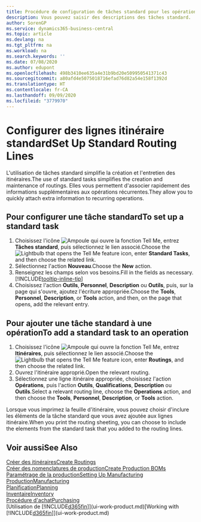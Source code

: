 ```yaml
---
title: Procédure de configuration de tâches standard pour les opérations | Microsoft Docs
description: Vous pouvez saisir des descriptions des tâches standard.
author: SorenGP
ms.service: dynamics365-business-central
ms.topic: article
ms.devlang: na
ms.tgt_pltfrm: na
ms.workload: na
ms.search.keywords: ''
ms.date: 07/08/2020
ms.author: edupont
ms.openlocfilehash: 498b3410ee635a4e31b9bd20e509950541371c43
ms.sourcegitcommit: a80afd4e5075018716efad76d82a54e158f1392d
ms.translationtype: HT
ms.contentlocale: fr-CA
ms.lasthandoff: 09/09/2020
ms.locfileid: "3779970"
---
```

# <a name="set-up-standard-routing-lines"></a><span data-ttu-id="a1602-103">Configurer des lignes itinéraire standard</span><span class="sxs-lookup"><span data-stu-id="a1602-103">Set Up Standard Routing Lines</span></span>

<span data-ttu-id="a1602-104">L'utilisation de tâches standard simplifie la création et l'entretien des itinéraires.</span><span class="sxs-lookup"><span data-stu-id="a1602-104">The use of standard tasks simplifies the creation and maintenance of routings.</span></span> <span data-ttu-id="a1602-105">Elles vous permettent d'associer rapidement des informations supplémentaires aux opérations récurrentes.</span><span class="sxs-lookup"><span data-stu-id="a1602-105">They allow you to quickly attach extra information to recurring operations.</span></span>

## <a name="to-set-up-a-standard-task"></a><span data-ttu-id="a1602-106">Pour configurer une tâche standard</span><span class="sxs-lookup"><span data-stu-id="a1602-106">To set up a standard task</span></span>

1. <span data-ttu-id="a1602-107">Choisissez l'icône ![Ampoule qui ouvre la fonction Tell Me](media/ui-search/search_small.png "Dites-moi ce que vous voulez faire"), entrez **Tâches standard**, puis sélectionnez le lien associé.</span><span class="sxs-lookup"><span data-stu-id="a1602-107">Choose the ![Lightbulb that opens the Tell Me feature](media/ui-search/search_small.png "Tell me what you want to do") icon, enter **Standard Tasks**, and then choose the related link.</span></span>
2. <span data-ttu-id="a1602-108">Sélectionnez l'action **Nouveau**.</span><span class="sxs-lookup"><span data-stu-id="a1602-108">Choose the **New** action.</span></span>
3. <span data-ttu-id="a1602-109">Renseignez les champs selon vos besoins.</span><span class="sxs-lookup"><span data-stu-id="a1602-109">Fill in the fields as necessary.</span></span> [!INCLUDE[tooltip-inline-tip](includes/tooltip-inline-tip_md.md)]
4. <span data-ttu-id="a1602-110">Choisissez l'action **Outils**, **Personnel**, **Description** ou **Outils**, puis, sur la page qui s'ouvre, ajoutez l'écriture appropriée.</span><span class="sxs-lookup"><span data-stu-id="a1602-110">Choose the **Tools**, **Personnel**, **Description**, or **Tools** action, and then, on the page that opens, add the relevant entry.</span></span>

## <a name="to-add-a-standard-task-to-an-operation"></a><span data-ttu-id="a1602-111">Pour ajouter une tâche standard à une opération</span><span class="sxs-lookup"><span data-stu-id="a1602-111">To add a standard task to an operation</span></span>

1. <span data-ttu-id="a1602-112">Choisissez l'icône ![Ampoule qui ouvre la fonction Tell Me](media/ui-search/search_small.png "Dites-moi ce que vous voulez faire"), entrez **Itinéraires**, puis sélectionnez le lien associé.</span><span class="sxs-lookup"><span data-stu-id="a1602-112">Choose the ![Lightbulb that opens the Tell Me feature](media/ui-search/search_small.png "Tell me what you want to do") icon, enter **Routings**, and then choose the related link.</span></span>
2. <span data-ttu-id="a1602-113">Ouvrez l'itinéraire approprié.</span><span class="sxs-lookup"><span data-stu-id="a1602-113">Open the relevant routing.</span></span>
3. <span data-ttu-id="a1602-114">Sélectionnez une ligne itinéraire appropriée, choisissez l'action **Opérations**, puis l'action **Outils**, **Qualifications**, **Description** ou **Outils**.</span><span class="sxs-lookup"><span data-stu-id="a1602-114">Select a relevant routing line, choose the **Operations** action, and then choose the **Tools**, **Personnel**, **Description**, or **Tools** action.</span></span>

<span data-ttu-id="a1602-115">Lorsque vous imprimez la feuille d'itinéraire, vous pouvez choisir d'inclure les éléments de la tâche standard que vous avez ajoutée aux lignes itinéraire.</span><span class="sxs-lookup"><span data-stu-id="a1602-115">When you print the routing sheeting, you can choose to include the elements from the standard task that you added to the routing lines.</span></span>

## <a name="see-also"></a><span data-ttu-id="a1602-116">Voir aussi</span><span class="sxs-lookup"><span data-stu-id="a1602-116">See Also</span></span>

[<span data-ttu-id="a1602-117">Créer des itinéraires</span><span class="sxs-lookup"><span data-stu-id="a1602-117">Create Routings</span></span>](production-how-to-create-routings.md)  
[<span data-ttu-id="a1602-118">Créer des nomenclatures de production</span><span class="sxs-lookup"><span data-stu-id="a1602-118">Create Production BOMs</span></span>](production-how-to-create-production-boms.md)  
[<span data-ttu-id="a1602-119">Paramétrage de la production</span><span class="sxs-lookup"><span data-stu-id="a1602-119">Setting Up Manufacturing</span></span>](production-configure-production-processes.md)  
[<span data-ttu-id="a1602-120">Production</span><span class="sxs-lookup"><span data-stu-id="a1602-120">Manufacturing</span></span>](production-manage-manufacturing.md)  
[<span data-ttu-id="a1602-121">Planification</span><span class="sxs-lookup"><span data-stu-id="a1602-121">Planning</span></span>](production-planning.md)  
[<span data-ttu-id="a1602-122">Inventaire</span><span class="sxs-lookup"><span data-stu-id="a1602-122">Inventory</span></span>](inventory-manage-inventory.md)  
[<span data-ttu-id="a1602-123">Procédure d'achat</span><span class="sxs-lookup"><span data-stu-id="a1602-123">Purchasing</span></span>](purchasing-manage-purchasing.md)  
<span data-ttu-id="a1602-124">[Utilisation de [!INCLUDE[d365fin](includes/d365fin_md.md)]](ui-work-product.md)</span><span class="sxs-lookup"><span data-stu-id="a1602-124">[Working with [!INCLUDE[d365fin](includes/d365fin_md.md)]](ui-work-product.md)</span></span>  
